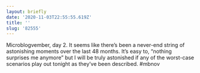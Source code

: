 ```yaml
---
layout: briefly
date: '2020-11-03T22:55:55.619Z'
title: ''
slug: '82555'
---
```

Microblogvember, day 2. It seems like there’s been a never-end string of astonishing moments over the last 48 months. It’s easy to, “nothing surprises me anymore” but I will be truly astonished if any of the worst-case scenarios play out tonight as they’ve been described. #mbnov
